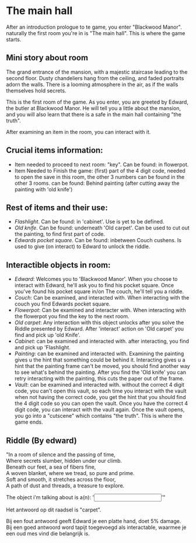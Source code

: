 # The main hall
After an introduction prologue to te game, you enter "Blackwood Manor". naturally the first room you're in is "The main hall". This is where the game starts.

## Mini story about room
The grand entrance of the mansion, with a majestic staircase leading to the second floor. Dusty chandeliers hang from the ceiling, and faded portraits adorn the walls. There is a looming atmosphere in the air, as if the walls themselves hold secrets.

This is the first room of the game. As you enter, you are greeted by Edward, the butler at Blackwood Manor. He will tell you a little about the mansion, and you will also learn that there is a safe in the main hall containing "the truth".

After examining an item in the room, you can interact with it. 

## Crucial items information:
- Item needed to proceed to next room: "key". Can be found: in flowerpot.
- Item Needed to Finish the game: (first) part of the 4 digit code, needed to open the save in this room, the other 3 numbers can be found in the other 3 rooms. can be found: Behind painting (after cutting away the painting with 'old knife')

## Rest of items and their use:
- *Flashlight*. Can be found: in 'cabinet'. Use is yet to be defined.
- *Old knife*. Can be found: underneath 'Old carpet'. Can be used to cut out the painting, to find first part of code.
- *Edwards pocket square*. Can be found: inbetween Couch cushens. Is used to give (on interact) to Edward to unlock the riddle.
 
## Interactible objects in room: 
- *Edward*: Welcomes you to 'Blackwood Manor'. When you choose to interact with Edward, he'll ask you to find his pocket square. Once you've found his pocket square in/on The couch, he'll tell you a riddle.
- *Couch*: Can be examined, and interacted with. When interacting with the couch you find Edwards pocket square.
- *Flowerpot*: Can be examined and interacter with. When interacting with the flowerpot you find the key to the next room.
- *Old carpet*: Any interaction with this object unlocks after you solve the Riddle presented by Edward. After 'interact' action on 'Old carpet' you find and pick up 'old Knife'.
- *Cabinet*: can be examined and interacted with. after interacting, you find and pick up 'Flashlight.
- *Painting*: can be examined and interacted with. Examining the painting gives u the hint that something could be behind it. Interacting gives u a hint that the painting frame can't be moved, you should find another way to see what's behind the painting. After you find the 'Old knife' you can retry interacting with the painting, this cuts the paper out of the frame.
- *Vault*: can be examined and interacted with. without the correct 4 digit code, you can't open this vault, so each time you interact with the vault when not having the correct code, you get the hint that you should find the 4 digit code so you can open the vault. Once you have the correct 4 digit code, you can interact with the vault again. Once the vault opens, you go into a "cutscene" which contains "the truth". This is where the game ends.


## Riddle (By edward)
"In a room of silence and the passing of time,  
Where secrets slumber, hidden under our climb.  
Beneath our feet, a sea of fibers fine,  
A woven blanket, where we tread, so pure and prime.  
Soft and smooth, it stretches across the floor,  
A path of dust and threads, a treasure to explore.    

The object i'm talking about is a(n): '<input answer>'"  

Het antwoord op dit raadsel is "carpet".

Bij een fout antwoord geeft Edward je een platte hand, doet 5% damage.  
Bij een goed antwoord word tapijt toegevoegd als interactable, waarmee je een oud mes vind die belangrijk is.   